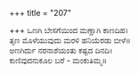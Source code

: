 +++
title = "207"

+++
ಒಣಗಿ ಬೇಸಗೆಯಿಂದ ಮಣ್ಣಾಗಿ ಕಾಣದಿಹ।  
ತೃಣ ಮೊಳೆಯುವುದು ಮರಳಿ ಹನಿಯೆರಡು ಬೀಳೆ॥  
ಅಣಗಿರ್ದು ನರನಾಶೆಯಂತು ಕಷ್ಟದ ದಿನದಿ।  
ಕುಣಿವುದನುಕೂಲ ಬರೆ - ಮಂಕುತಿಮ್ಮ॥  
